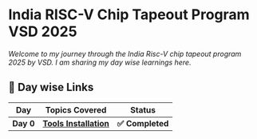 # India RISC-V Chip Tapeout Program VSD 2025

_Welcome to my journey through the India Risc-V chip tapeout program 2025 by VSD. I am sharing my day wise learnings here._


## 🔽 Day wise Links

| Day  | Topics Covered | Status |
|---|---|---|
| **Day 0** | [**Tools Installation**](Day0/README.md) | **✅ Completed** |
